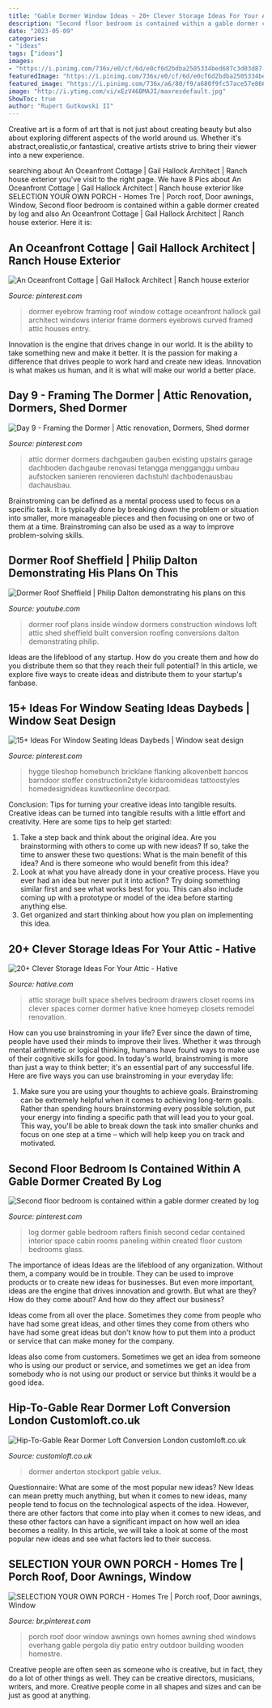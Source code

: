 ```yaml
---
title: "Gable Dormer Window Ideas ~ 20+ Clever Storage Ideas For Your Attic"
description: "Second floor bedroom is contained within a gable dormer created by log"
date: "2023-05-09"
categories:
- "ideas"
tags: ["ideas"]
images:
- "https://i.pinimg.com/736x/e0/cf/6d/e0cf6d2bdba2505334bed687c3d03d87--dormer-roof-roof-window.jpg"
featuredImage: "https://i.pinimg.com/736x/e0/cf/6d/e0cf6d2bdba2505334bed687c3d03d87--dormer-roof-roof-window.jpg"
featured_image: "https://i.pinimg.com/736x/a6/80/f9/a680f9fc57ace57e8661a8aeaa530f05.jpg"
image: "http://i.ytimg.com/vi/xEzV46BMAJI/maxresdefault.jpg"
ShowToc: true
author: "Rupert Gutkowski II"
---
```



Creative art is a form of art that is not just about creating beauty but also about exploring different aspects of the world around us. Whether it's abstract,orealistic,or fantastical, creative artists strive to bring their viewer into a new experience.

	

		
searching about An Oceanfront Cottage | Gail Hallock Architect | Ranch house exterior you've visit to the right page. We have 8 Pics about An Oceanfront Cottage | Gail Hallock Architect | Ranch house exterior like SELECTION YOUR OWN PORCH - Homes Tre | Porch roof, Door awnings, Window, Second floor bedroom is contained within a gable dormer created by log and also An Oceanfront Cottage | Gail Hallock Architect | Ranch house exterior. Here it is:
		
    
## An Oceanfront Cottage | Gail Hallock Architect | Ranch House Exterior

<img loading=lazy src="https://i.pinimg.com/736x/e0/cf/6d/e0cf6d2bdba2505334bed687c3d03d87--dormer-roof-roof-window.jpg" onerror="this.onerror=null;this.src='https://tse4.mm.bing.net/th?id=OIP.d2sIuQcgDrrsBv14ni-sPAHaE8&amp;pid=15.1';" alt="An Oceanfront Cottage | Gail Hallock Architect | Ranch house exterior">

_Source: pinterest.com_

>dormer eyebrow framing roof window cottage oceanfront hallock gail architect windows interior frame dormers eyebrows curved framed attic houses entry. 

	

Innovation is the engine that drives change in our world. It is the ability to take something new and make it better. It is the passion for making a difference that drives people to work hard and create new ideas. Innovation is what makes us human, and it is what will make our world a better place.

    
## Day 9 - Framing The Dormer | Attic Renovation, Dormers, Shed Dormer

<img loading=lazy src="https://i.pinimg.com/736x/a6/80/f9/a680f9fc57ace57e8661a8aeaa530f05.jpg" onerror="this.onerror=null;this.src='https://tse3.mm.bing.net/th?id=OIP.flZscOPYuLYqEzUJ9WY14gHaE7&amp;pid=15.1';" alt="Day 9 - Framing the Dormer | Attic renovation, Dormers, Shed dormer">

_Source: pinterest.com_

>attic dormer dormers dachgauben gauben existing upstairs garage dachboden dachgaube renovasi tetangga mengganggu umbau aufstocken sanieren renovieren dachstuhl dachbodenausbau dachausbau. 

	

Brainstroming can be defined as a mental process used to focus on a specific task. It is typically done by breaking down the problem or situation into smaller, more manageable pieces and then focusing on one or two of them at a time. Brainstroming can also be used as a way to improve problem-solving skills.

    
## Dormer Roof Sheffield | Philip Dalton Demonstrating His Plans On This

<img loading=lazy src="http://i.ytimg.com/vi/xEzV46BMAJI/maxresdefault.jpg" onerror="this.onerror=null;this.src='https://tse2.mm.bing.net/th?id=OIP.NTwH_46ZyCaenCd4qoEv3gHaEK&amp;pid=15.1';" alt="Dormer Roof Sheffield | Philip Dalton demonstrating his plans on this">

_Source: youtube.com_

>dormer roof plans inside window dormers construction windows loft attic shed sheffield built conversion roofing conversions dalton demonstrating philip. 

	

Ideas are the lifeblood of any startup. How do you create them and how do you distribute them so that they reach their full potential? In this article, we explore five ways to create ideas and distribute them to your startup's fanbase.

    
## 15+ Ideas For Window Seating Ideas Daybeds | Window Seat Design

<img loading=lazy src="https://i.pinimg.com/originals/9c/f3/8e/9cf38e5dddd08852cb1da49ceb2a4b25.jpg" onerror="this.onerror=null;this.src='https://tse1.mm.bing.net/th?id=OIP.E9RjlpnK_O3-O8FiT3ViVgAAAA&amp;pid=15.1';" alt="15+ Ideas For Window Seating Ideas Daybeds | Window seat design">

_Source: pinterest.com_

>hygge tileshop homebunch bricklane flanking alkovenbett bancos barndoor stoffer construction2style kidsroomideas tattoostyles homedesignideas kuwtkeonline decorpad. 

	

Conclusion: Tips for turning your creative ideas into tangible results.
Creative ideas can be turned into tangible results with a little effort and creativity. Here are some tips to help get started: 
1. Take a step back and think about the original idea. Are you brainstorming with others to come up with new ideas? If so, take the time to answer these two questions: What is the main benefit of this idea? And is there someone who would benefit from this idea? 
2. Look at what you have already done in your creative process. Have you ever had an idea but never put it into action? Try doing something similar first and see what works best for you. This can also include coming up with a prototype or model of the idea before starting anything else. 
3. Get organized and start thinking about how you plan on implementing this idea.

    
## 20+ Clever Storage Ideas For Your Attic - Hative

<img loading=lazy src="https://hative.com/wp-content/uploads/2017/07/attic-storage/22-attic-storage-ideas.jpg" onerror="this.onerror=null;this.src='https://tse4.mm.bing.net/th?id=OIP.hsDQPA-M4XRSkR0txFWIPAHaJ4&amp;pid=15.1';" alt="20+ Clever Storage Ideas For Your Attic - Hative">

_Source: hative.com_

>attic storage built space shelves bedroom drawers closet rooms ins clever spaces corner dormer hative knee homeyep closets remodel renovation. 

	

How can you use brainstroming in your life?
Ever since the dawn of time, people have used their minds to improve their lives. Whether it was through mental arithmetic or logical thinking, humans have found ways to make use of their cognitive skills for good. In today's world, brainstroming is more than just a way to think better; it's an essential part of any successful life. Here are five ways you can use brainstroming in your everyday life: 
1) Make sure you are using your thoughts to achieve goals. Brainstroming can be extremely helpful when it comes to achieving long-term goals. Rather than spending hours brainstorming every possible solution, put your energy into finding a specific path that will lead you to your goal. This way, you'll be able to break down the task into smaller chunks and focus on one step at a time – which will help keep you on track and motivated.

    
## Second Floor Bedroom Is Contained Within A Gable Dormer Created By Log

<img loading=lazy src="https://i.pinimg.com/736x/a5/b2/fa/a5b2fa629e249638f184cc36ee813261--kid-bedrooms-log-cabin-bedrooms.jpg" onerror="this.onerror=null;this.src='https://tse3.mm.bing.net/th?id=OIP.Epi1cncEsj-90j0vfwhCsAHaFj&amp;pid=15.1';" alt="Second floor bedroom is contained within a gable dormer created by log">

_Source: pinterest.com_

>log dormer gable bedroom rafters finish second cedar contained interior space cabin rooms paneling within created floor custom bedrooms glass. 

	

The importance of ideas
Ideas are the lifeblood of any organization. Without them, a company would be in trouble. They can be used to improve products or to create new ideas for businesses. But even more important, ideas are the engine that drives innovation and growth.
But what are they? How do they come about? And how do they affect our business?

Ideas come from all over the place. Sometimes they come from people who have had some great ideas, and other times they come from others who have had some great ideas but don't know how to put them into a product or service that can make money for the company.

Ideas also come from customers. Sometimes we get an idea from someone who is using our product or service, and sometimes we get an idea from somebody who is not using our product or service but thinks it would be a good idea.

    
## Hip-To-Gable Rear Dormer Loft Conversion London Customloft.co.uk

<img loading=lazy src="https://customloft.co.uk/wp-content/uploads/2019/10/RDBLAEX-46-Exeter-Road-16_low-2-e1470742425438-1.jpg" onerror="this.onerror=null;this.src='https://tse4.mm.bing.net/th?id=OIP.bFcYAZKE_mJBUYzqOpU7ZQHaEh&amp;pid=15.1';" alt="Hip-To-Gable Rear Dormer Loft Conversion London customloft.co.uk">

_Source: customloft.co.uk_

>dormer anderton stockport gable velux. 

	

Questionnaire: What are some of the most popular new ideas?
New Ideas can mean pretty much anything, but when it comes to new ideas, many people tend to focus on the technological aspects of the idea. However, there are other factors that come into play when it comes to new ideas, and these other factors can have a significant impact on how well an idea becomes a reality. In this article, we will take a look at some of the most popular new ideas and see what factors led to their success.

    
## SELECTION YOUR OWN PORCH - Homes Tre | Porch Roof, Door Awnings, Window

<img loading=lazy src="https://i.pinimg.com/originals/4e/4e/07/4e4e07ead639aa0249d7d6181bfd1a4a.jpg" onerror="this.onerror=null;this.src='https://tse2.mm.bing.net/th?id=OIP.RLkTJttCpbh5rtn5ISLupAHaJ4&amp;pid=15.1';" alt="SELECTION YOUR OWN PORCH - Homes Tre | Porch roof, Door awnings, Window">

_Source: br.pinterest.com_

>porch roof door window awnings own homes awning shed windows overhang gable pergola diy patio entry outdoor building wooden homestre. 

	

Creative people are often seen as someone who is creative, but in fact, they do a lot of other things as well. They can be creative directors, musicians, writers, and more. Creative people come in all shapes and sizes and can be just as good at anything.

